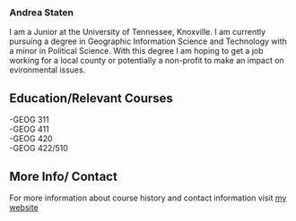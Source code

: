 ### Andrea Staten
 I am a Junior at the University of Tennessee, Knoxville. I am currently pursuing a degree in Geographic Information Science and Technology with a minor in Political Science. With this degree I am hoping to get a job working for a local county or potentially a non-profit to make an impact on evironmental issues.

## Education/Relevant Courses
-GEOG 311<br>
-GEOG 411<br>
-GEOG 420<br>
-GEOG 422/510

## More Info/ Contact
For more information about course history and contact information visit [my website](https://statenandrea33.github.io/.)


